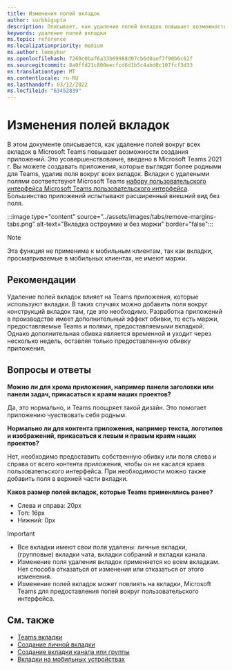 ```yaml
---
title: Изменения полей вкладок
author: surbhigupta
description: Описывает, как удаление полей вкладок повышает возможности создания приложений.
keywords: удаление полей вкладки
ms.topic: reference
ms.localizationpriority: medium
ms.author: lomeybur
ms.openlocfilehash: 7260c0baf6a33b69988d07cb6d0aef7f90b6c62f
ms.sourcegitcommit: 8a0ffd21c800eecfcd6d1b5c4abd8c107fcf3d33
ms.translationtype: MT
ms.contentlocale: ru-RU
ms.lasthandoff: 03/12/2022
ms.locfileid: "63452839"
---
```

# <a name="tab-margin-changes"></a>Изменения полей вкладок

В этом документе описывается, как удаление полей вокруг всех вкладок в Microsoft Teams повышает возможности создания приложений. Это усовершенствование, введено в Microsoft Teams 2021 г.
Вы можете создавать приложения, которые выглядят более родными для Teams, удалив поля вокруг всех вкладок. Вкладки с удалеными полями соответствуют Microsoft Teams [набору пользовательского интерфейса Microsoft Teams пользовательского интерфейса](~/tabs/design/tabs.md). Большинство приложений испытывают расширенный внешний вид без поля.

:::image type="content" source="../assets/images/tabs/remove-margins-tabs.png" alt-text="Вкладка остроумие и без маржи" border="false":::

> [!NOTE]
> Эта функция не применима к мобильным клиентам, так как вкладки, просматриваемые в мобильных клиентах, не имеют маржи.

## <a name="guidelines"></a>Рекомендации

Удаление полей вкладок влияет на Teams приложения, которые используют вкладки. В таких случаях можно добавить поля вокруг конструкций вкладок там, где это необходимо. Разработка приложений в производстве имеет дополнительный эффект обивки, то есть маржи, предоставляемые Teams и полями, предоставляемыми вкладкой. Однако дополнительная обивка является временной и уходит через несколько недель, оставляя только предоставленную обивку приложения.

## <a name="faq"></a>Вопросы и ответы

**Можно ли для хрома приложения, например панели заголовки или панели задач, прикасаться к краям наших проектов?**

Да, это нормально, и Teams поощряет такой дизайн. Это помогает приложению чувствовать себя родным.

**Нормально ли для контента приложения, например текста, логотипов и изображений, прикасаться к левым и правым краям наших проектов?**

Нет, необходимо предоставить собственную обивку или поля слева и справа от всего контента приложения, чтобы он не касался краев пользовательского интерфейса. При необходимости можно также добавить поля в верхней части вкладки.

**Каков размер полей вкладок, которые Teams применялись ранее?**

* Слева и справа: 20px
* Топ: 16px
* Нижний: 0px

> [!IMPORTANT]
>
> * Все вкладки имеют свои поля удалены: личные вкладки, (групповые) вкладки чата, вкладки собраний и вкладки канала.
> * Изменение поля удаления вкладок применяется ко всем вкладкам. Нет способа отказаться от изменения или отказаться от этого изменения.
> * Изменение полей вкладок может повлиять на вкладки, Microsoft Teams для предоставления полей вокруг пользовательского интерфейса.

## <a name="see-also"></a>См. также

* [Teams вкладки](~/tabs/what-are-tabs.md)
* [Создание личной вкладки](~/tabs/how-to/create-personal-tab.md)
* [Создание вкладки канала или группы](~/tabs/how-to/create-channel-group-tab.md)
* [Вкладки на мобильных устройствах](~/tabs/design/tabs-mobile.md)
